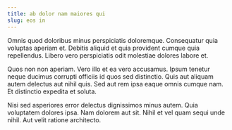 ```yaml
---
title: ab dolor nam maiores qui
slug: eos in
---
```


Omnis quod doloribus minus perspiciatis doloremque. Consequatur quia voluptas aperiam et. Debitis aliquid et quia provident cumque quia repellendus. Libero vero perspiciatis odit molestiae dolores labore et.

Quos non non aperiam. Vero illo et ea vero accusamus. Ipsum tenetur neque ducimus corrupti officiis id quos sed distinctio. Quis aut aliquam autem delectus aut nihil quis. Sed aut rem ipsa eaque omnis cumque nam. Et distinctio expedita et soluta.

Nisi sed asperiores error delectus dignissimos minus autem. Quia voluptatem dolores ipsa. Nam dolorem aut sit. Nihil et vel quam sequi unde nihil. Aut velit ratione architecto.
